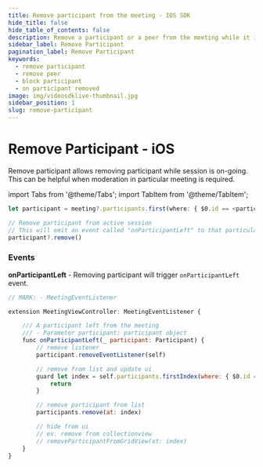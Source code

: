 ```yaml
---
title: Remove participant from the meeting - IOS SDK
hide_title: false
hide_table_of_contents: false
description: Remove a participant or a peer from the meeting while it is still in progress. It helps in meeting moderation.
sidebar_label: Remove Participant
pagination_label: Remove Participant
keywords:
  - remove participant
  - remove peer
  - block participant
  - on participant removed
image: img/videosdklive-thumbnail.jpg
sidebar_position: 1
slug: remove-participant
---
```


# Remove Participant - iOS

Remove participant allows removing participant while session is on-going. This can be helpful when moderation in particular meeting is required.

import Tabs from '@theme/Tabs';
import TabItem from '@theme/TabItem';

```js
let participant = meeting?.participants.first(where: { $0.id == <participantId> })

// Remove participant from active session
// This will emit an event called "onParticipantLeft" to that particular participant
participant?.remove()
```

### Events

**onParticipantLeft** - Removing participant will trigger `onParticipantLeft` event.

```js
// MARK: - MeetingEventListener

extension MeetingViewController: MeetingEventListener {

    /// A participant left from the meeting
    /// - Parameter participant: participant object
    func onParticipantLeft(_ participant: Participant) {
        // remove listener
        participant.removeEventListener(self)

        // remove from list and update ui
        guard let index = self.participants.firstIndex(where: { $0.id == participant.id }) else {
            return
        }

        // remove participant from list
        participants.remove(at: index)

        // hide from ui
        // ex. remove from collectionview
        // removeParticipantFromGridView(at: index)
    }
}
```
